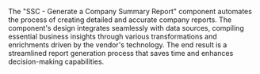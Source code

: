 The "SSC - Generate a Company Summary Report" component automates the process of creating detailed and accurate company reports. The component's design integrates seamlessly with data sources, compiling essential business insights through various transformations and enrichments driven by the vendor's technology. The end result is a streamlined report generation process that saves time and enhances decision-making capabilities.
